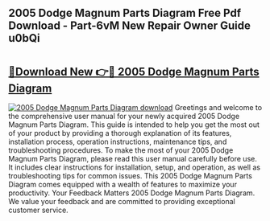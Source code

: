 ## 2005 Dodge Magnum Parts Diagram Free Pdf Download - Part-6vM New Repair Owner Guide u0bQi

# <h2><a href="http://dfqu0bd.blite.top/?on=2005+Dodge+Magnum+Parts+Diagram">🔗Download New 👉🔴 2005 Dodge Magnum Parts Diagram</a></h2>

[![2005 Dodge Magnum Parts Diagram download](https://i.imgur.com/lujVjoI.png)](http://dfqu0bd.blite.top/?on=2005+Dodge+Magnum+Parts+Diagram)
Greetings and welcome to the comprehensive user manual for your newly acquired 2005 Dodge Magnum Parts Diagram. This guide is intended to help you get the most out of your product by providing a thorough explanation of its features, installation process, operation instructions, maintenance tips, and troubleshooting procedures. To make the most of your 2005 Dodge Magnum Parts Diagram, please read this user manual carefully before use. It includes clear instructions for installation, setup, and operation, as well as troubleshooting tips for common issues. This 2005 Dodge Magnum Parts Diagram comes equipped with a wealth of features to maximize your productivity. Your Feedback Matters 2005 Dodge Magnum Parts Diagram. We value your feedback and are committed to providing exceptional customer service.
